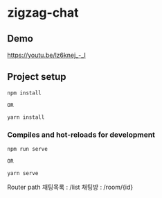 # zigzag-chat

## Demo 

https://youtu.be/lz6knej_-_I

## Project setup

```
npm install

OR 

yarn install
```

### Compiles and hot-reloads for development
```
npm run serve

OR 

yarn serve
```

Router path
채팅목록 : /list
채팅방 : /room/{id}
